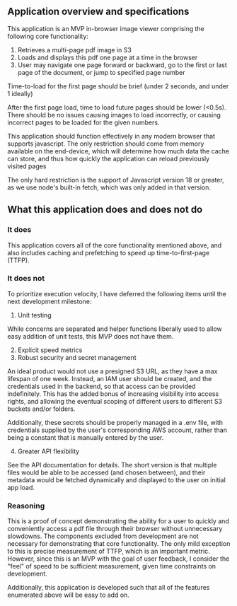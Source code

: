 ## Application overview and specifications

This application is an MVP in-browser image viewer comprising the following core functionality:

1. Retrieves a multi-page pdf image in S3
2. Loads and displays this pdf one page at a time in the browser
3. User may navigate one page forward or backward, go to the first or last page of the document, or jump to specified page number

Time-to-load for the first page should be brief (under 2 seconds, and under 1 ideally)

After the first page load, time to load future pages should be lower (<0.5s). There should be no issues causing images to load incorrectly, or causing incorrect pages to be loaded for the given numbers.

This application should function effectively in any modern browser that supports javascript. The only restriction should come from memory available on the end-device, which will determine how much data the cache can store, and thus how quickly the application can reload previously visited pages

The only hard restriction is the support of Javascript version 18 or greater, as we use node's built-in fetch, which was only added in that version.

## What this application does and does not do

### It does

This application covers all of the core functionality mentioned above, and also includes caching and prefetching to speed up time-to-first-page (TTFP).

### It does not

To prioritize execution velocity, I have deferred the following items until the next development milestone:

1. Unit testing

While concerns are separated and helper functions liberally used to allow easy addition of unit tests, this MVP does not have them.

2. Explicit speed metrics
3. Robust security and secret management

An ideal product would not use a presigned S3 URL, as they have a max lifespan of one week. Instead, an IAM user should be created, and the credentials used in the backend, so that access can be provided indefinitely. This has the added bonus of increasing visibility into access rights, and allowing the eventual scoping of different users to different S3 buckets and/or folders.

Additionally, these secrets should be properly managed in a .env file, with credentials supplied by the user's corresponding AWS account, rather than being a constant that is manually entered by the user.

4. Greater API flexibility

See the API documentation for details. The short version is that multiple files would be able to be accessed (and chosen between), and their metadata would be fetched dynamically and displayed to the user on initial app load.

### Reasoning

This is a proof of concept demonstrating the ability for a user to quickly and conveniently access a pdf file through their browser without unnecessary slowdowns. The components excluded from development are not necessary for demonstrating that core functionality. The only mild exception to this is precise measurement of TTFP, which is an important metric. However, since this is an MVP with the goal of user feedback, I consider the "feel" of speed to be sufficient measurement, given time constraints on development.

Additionally, this application is developed such that all of the features enumerated above will be easy to add on.
